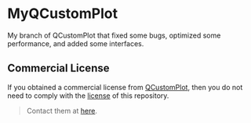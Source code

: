 # MyQCustomPlot

My branch of QCustomPlot that fixed some bugs, optimized some performance, and added some interfaces.

## Commercial License

If you obtained a commercial license from [QCustomPlot](https://www.qcustomplot.com/), then you do not need to comply with the [license](./LICENSE) of this repository.

> Contact them at [here](https://www.qcustomplot.com/index.php/contact).

